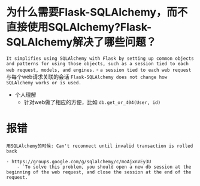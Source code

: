 # 为什么需要Flask-SQLAlchemy，而不直接使用SQLAlchemy?Flask-SQLAlchemy解决了哪些问题？
`It simplifies using SQLAlchemy with Flask by setting up common objects and patterns for using those objects, such as a session tied to each web request, models, and engines.`
    - `a session tied to each web request` 与每个web请求关联的会话
`Flask-SQLAlchemy does not change how SQLAlchemy works or is used. `

- 个人理解
    - 针对web做了相应的方便，比如 `db.get_or_404(User, id)`

# 报错
```
用SQLAlchemy的时候: Can't reconnect until invalid transaction is rolled back

- https://groups.google.com/g/sqlalchemy/c/moAjxnVEy3U
    - `To solve this problem, you should open a new db session at the beginning of the web request, and close the session at the end of the request.`
```
